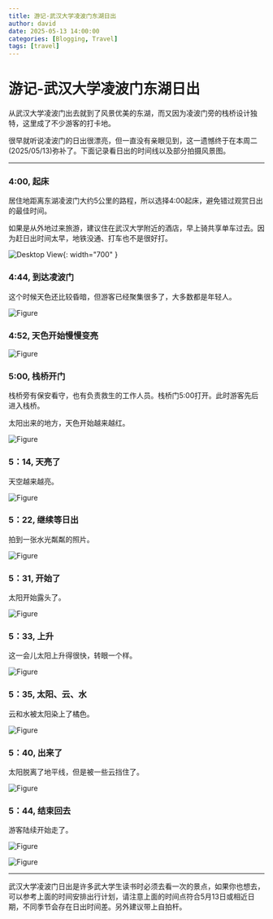 ```yaml
---
title: 游记-武汉大学凌波门东湖日出
author: david
date: 2025-05-13 14:00:00
categories: [Blogging, Travel]
tags: [travel]
---
```


# 游记-武汉大学凌波门东湖日出
从武汉大学凌波门出去就到了风景优美的东湖，而又因为凌波门旁的栈桥设计独特，这里成了不少游客的打卡地。

很早就听说凌波门的日出很漂亮，但一直没有亲眼见到，这一遗憾终于在本周二(2025/05/13)弥补了。下面记录看日出的时间线以及部分拍摄风景图。

---
### 4:00, 起床
居住地距离东湖凌波门大约5公里的路程，所以选择4:00起床，避免错过观赏日出的最佳时间。

如果是从外地过来旅游，建议住在武汉大学附近的酒店，早上骑共享单车过去。因为赶日出时间太早，地铁没通、打车也不是很好打。

![Desktop View](https://github.com/weihui1308/blog/blob/main/assets/figures/lingbomen-location.png?raw=true){: width="700" }

### 4:44, 到达凌波门
这个时候天色还比较昏暗，但游客已经聚集很多了，大多数都是年轻人。

![Figure](https://github.com/weihui1308/blog/blob/main/assets/figures/lbm_444.jpg?raw=true)

### 4:52, 天色开始慢慢变亮

![Figure](https://github.com/weihui1308/blog/blob/main/assets/figures/lbm_444.jpg?raw=true)

### 5:00, 栈桥开门
栈桥旁有保安看守，也有负责救生的工作人员。栈桥门5:00打开。此时游客先后进入栈桥。

太阳出来的地方，天色开始越来越红。

![Figure](https://github.com/weihui1308/blog/blob/main/assets/figures/lbm_500.jpg?raw=true)

### 5：14, 天亮了
天空越来越亮。

![Figure](https://github.com/weihui1308/blog/blob/main/assets/figures/lbm_514.jpg?raw=true)

### 5：22, 继续等日出
拍到一张水光粼粼的照片。

![Figure](https://github.com/weihui1308/blog/blob/main/assets/figures/lbm_522.jpg?raw=true)

### 5：31, 开始了
太阳开始露头了。

![Figure](https://github.com/weihui1308/blog/blob/main/assets/figures/lbm_531.jpg?raw=true)

### 5：33, 上升
这一会儿太阳上升得很快，转眼一个样。

![Figure](https://github.com/weihui1308/blog/blob/main/assets/figures/lbm_533.jpg?raw=true)

### 5：35, 太阳、云、水
云和水被太阳染上了橘色。

![Figure](https://github.com/weihui1308/blog/blob/main/assets/figures/lbm_535.jpg?raw=true)

### 5：40, 出来了
太阳脱离了地平线，但是被一些云挡住了。

![Figure](https://github.com/weihui1308/blog/blob/main/assets/figures/lbm_540.jpg?raw=true)

### 5：44, 结束回去
游客陆续开始走了。

![Figure](https://github.com/weihui1308/blog/blob/main/assets/figures/lbm_544.jpg?raw=true)

![Figure](https://github.com/weihui1308/blog/blob/main/assets/figures/lbm_545.jpg?raw=true)

---
武汉大学凌波门日出是许多武大学生读书时必须去看一次的景点，如果你也想去，可以参考上面的时间安排出行计划，请注意上面的时间点符合5月13日或相近日期，不同季节会存在日出时间差。另外建议带上自拍杆。

